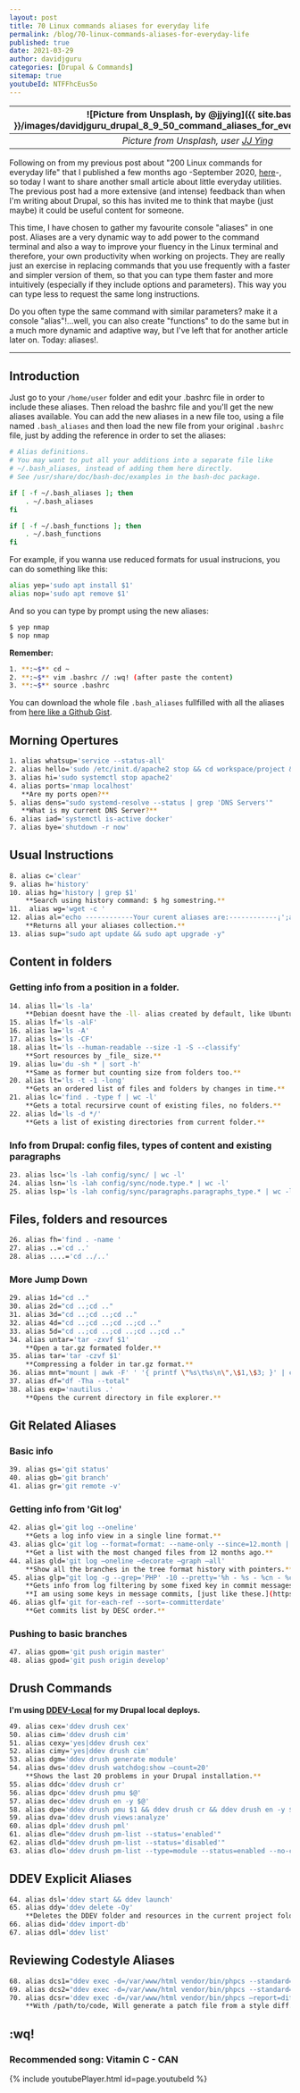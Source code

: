 ```yaml
---
layout: post
title: 70 Linux commands aliases for everyday life
permalink: /blog/70-linux-commands-aliases-for-everyday-life
published: true
date: 2021-03-29
author: davidjguru
categories: [Drupal & Commands]
sitemap: true
youtubeId: NTFFhcEus5o
---
```


| ![Picture from Unsplash, by @jjying]({{ site.baseurl }}/images/davidjguru_drupal_8_9_50_command_aliases_for_everyday_life_main.jpg) |
|:--:|
| *Picture from Unsplash, user [JJ Ying](https://unsplash.com/@jjying)* |

Following on from my previous post about "200 Linux commands for everyday life" that I published a few months ago -September 2020, [here](https://davidjguru.github.io/blog/200-linux-commands-for-everyday-life)-, so today I want to share another small article about little everyday utilities. The previous post had a more extensive (and intense) feedback than when I'm writing about Drupal, so this has invited me to think that maybe (just maybe) it could be useful content for someone.  
<!--more-->

This time, I have chosen to gather my favourite console "aliases" in one post. Aliases are a very dynamic way to add power to the command terminal and also a way to improve your fluency in the Linux terminal and therefore, your own productivity when working on projects. They are really just an exercise in replacing commands that you use frequently with a faster and simpler version of them, so that you can type them faster and more intuitively (especially if they include options and parameters). This way you can type less to request the same long instructions.  

Do you often type the same command with similar parameters? make it a console "alias"!...well, you can also create "functions" to do the same but in a much more dynamic and adaptive way, but I've left that for another article later on. Today: aliases!.  

-------------------------------------------------------------------------------
## Introduction
Just go to your `/home/user` folder and edit your .bashrc file in order to include these aliases. Then reload the bashrc file and you'll get the new aliases available. You can add the new aliases in a new file too, using a file named `.bash_aliases` and then load the new file from your original `.bashrc` file, just by adding the reference in order to set the aliases:  

```bash
# Alias definitions.
# You may want to put all your additions into a separate file like
# ~/.bash_aliases, instead of adding them here directly.
# See /usr/share/doc/bash-doc/examples in the bash-doc package.

if [ -f ~/.bash_aliases ]; then
    . ~/.bash_aliases
fi

if [ -f ~/.bash_functions ]; then
    . ~/.bash_functions
fi
```

For example, if you wanna use reduced formats for usual instrucions, you can do something like this: 

```bash
alias yep='sudo apt install $1'
alias nop='sudo apt remove $1'
```

And so you can type by prompt using the new aliases:  

```bash
$ yep nmap
$ nop nmap
```

**Remember:**  
```bash
1. **:~$** cd ~    
2. **:~$** vim .bashrc // :wq! (after paste the content)      
3. **:~$** source .bashrc   
```

You can download the whole file `.bash_aliases` fullfilled with all the aliases from [here like a Github Gist](https://gist.github.com/davidjguru/019beabeac6245959564499db3e45084#file-bash_aliases). 

## Morning Opertures
```bash
1. alias whatsup='service --status-all'  
2. alias hello='sudo /etc/init.d/apache2 stop && cd workspace/project && ddev start && ddev launch'   
3. alias hi='sudo systemctl stop apache2'  
4. alias ports='nmap localhost'  
   **Are my ports open?**
5. alias dens="sudo systemd-resolve --status | grep 'DNS Servers'"
   **What is my current DNS Server?**
6. alias iad='systemctl is-active docker'  
7. alias bye='shutdown -r now'  
```
## Usual Instructions  
```bash
8. alias c='clear'  
9. alias h='history'  
10. alias hg='history | grep $1'  
    **Search using history command: $ hg somestring.**  
11.  alias wg='wget -c '  
12. alias al="echo ------------Your curent aliases are:------------¡';alias"  
    **Returns all your aliases collection.**
13. alias sup="sudo apt update && sudo apt upgrade -y"  
```
## Content in folders  

### Getting info from a position in a folder.
```bash
14. alias ll='ls -la'  
    **Debian doesnt have the -ll- alias created by default, like Ubuntu.**    
15. alias lf='ls -alF'  
16. alias la='ls -A'  
17. alias ls='ls -CF'  
18. alias lt='ls --human-readable --size -1 -S --classify'  
    **Sort resources by _file_ size.**   
19. alias lu='du -sh * | sort -h'  
    **Same as former but counting size from folders too.**   
20. alias lt='ls -t -1 -long'  
    **Gets an ordered list of files and folders by changes in time.**   
21. alias lc='find . -type f | wc -l'  
    **Gets a total recursirve count of existing files, no folders.**   
22. alias ld='ls -d */'  
    **Gets a list of existing directories from current folder.**   
```
### Info from Drupal: config files, types of content and existing paragraphs  
```bash
23. alias lsc='ls -lah config/sync/ | wc -l'   
24. alias lsn='ls -lah config/sync/node.type.* | wc -l'    
25. alias lsp='ls -lah config/sync/paragraphs.paragraphs_type.* | wc -l'  
```
## Files, folders and resources  
```bash
26. alias fh='find . -name '   
27. alias ..='cd ..'  
28. alias ....='cd ../..' 
``` 
### More Jump Down  
```bash
29. alias 1d="cd .."  
30. alias 2d="cd ..;cd .."  
31. alias 3d="cd ..;cd ..;cd .."  
32. alias 4d="cd ..;cd ..;cd ..;cd .."  
33. alias 5d="cd ..;cd ..;cd ..;cd ..;cd .."  
34. alias untar='tar -zxvf $1'  
    **Open a tar.gz formated folder.**  
35. alias tar='tar -czvf $1'  
    **Compressing a folder in tar.gz format.**  
36. alias mnt="mount | awk -F' ' '{ printf \"%s\t%s\n\",\$1,\$3; }' | column -t | egrep ^/dev/ | sort"  
37. alias df="df -Tha --total"   
38. alias exp='nautilus .'  
    **Opens the current directory in file explorer.**  
```
## Git Related Aliases  

### Basic info
```bash
39. alias gs='git status'  
40. alias gb='git branch'  
41. alias gr='git remote -v'  
```
### Getting info from 'Git log'  
```bash
42. alias gl='git log --oneline'  
    **Gets a log info view in a single line format.**    
43. alias glc='git log --format=format: --name-only --since=12.month | egrep -v '^$' | sort | uniq -c  | sort -nr | head -50'  
    **Get a list with the most changed files from 12 months ago.**  
44. alias gld='git log –oneline –decorate –graph –all'  
    **Show all the branches in the tree format history with pointers.**  
45. alias glp="git log -g --grep='PHP' -10 --pretty='%h - %s - %cn - %cd'"  
    **Gets info from log filtering by some fixed key in commit messages.**  
    **I am using some keys in message commits, [just like these.](https://gitlab.com/-/snippets/2096890)**  
46. alias glf='git for-each-ref --sort=-committerdate'   
    **Get commits list by DESC order.**
```
### Pushing to basic branches 
```bash
47. alias gpom='git push origin master'  
48. alias gpod='git push origin develop'  
```
## Drush Commands
**I'm using [DDEV-Local](https://ddev.readthedocs.io/en/stable/) for my Drupal local deploys.**  
```bash
49. alias cex='ddev drush cex'  
50. alias cim='ddev drush cim'  
51. alias cexy='yes|ddev drush cex'  
52. alias cimy='yes|ddev drush cim'  
53. alias dgm='ddev drush generate module'  
54. alias dws='ddev drush watchdog:show –count=20'  
    **Shows the last 20 problems in your Drupal installation.**  
55. alias ddc='ddev drush cr'  
56. alias dpc='ddev drush pmu $@'
57. alias dec='ddev drush en -y $@'
58. alias dpe='ddev drush pmu $1 && ddev drush cr && ddev drush en -y $1'
59. alias dva='ddev drush views:analyze'
60. alias dpl='ddev drush pml'
61. alias dle="ddev drush pm-list --status='enabled'"
62. alias dld="ddev drush pm-list --status='disabled'"
63. alias dlo='ddev drush pm-list --type=module --status=enabled --no-core'
```
## DDEV Explicit Aliases   
```bash
64. alias dsl='ddev start && ddev launch'   
65. alias ddy='ddev delete -Oy'  
    **Deletes the DDEV folder and resources in the current project folder.**  
66. alias did='ddev import-db'   
67. alias ddl='ddev list'  
```
## Reviewing Codestyle Aliases  
```bash
68. alias dcs1="ddev exec -d=/var/www/html vendor/bin/phpcs --standard=Drupal --extensions='php,module,inc,install,test,profile,theme,info,txt,md' web/modules/custom/"  
69. alias dcs2="ddev exec -d=/var/www/html vendor/bin/phpcs --standard=DrupalPractice --extensions='php,module,inc,install,test,profile,theme,info,txt,md' web/modules/custom/"  
70. alias dcsr='ddev exec -d=/var/www/html vendor/bin/phpcs –report=diff'  
    **With /path/to/code, Will generate a patch file from a style diff.**
```
## :wq!

### Recommended song: Vitamin C - CAN

{% include youtubePlayer.html id=page.youtubeId %}
